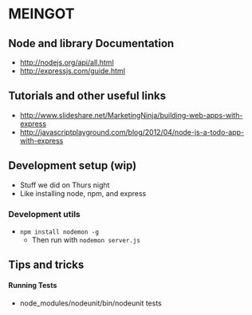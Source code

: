 # MEINGOT

## Node and library Documentation

* http://nodejs.org/api/all.html
* http://expressjs.com/guide.html


## Tutorials and other useful links

* http://www.slideshare.net/MarketingNinja/building-web-apps-with-express
* http://javascriptplayground.com/blog/2012/04/node-js-a-todo-app-with-express


## Development setup (wip)

* Stuff we did on Thurs night
* Like installing node, npm, and express


### Development utils

* `npm install nodemon -g`
  * Then run with `nodemon server.js`

## Tips and tricks

#### Running Tests

* node_modules/nodeunit/bin/nodeunit tests

